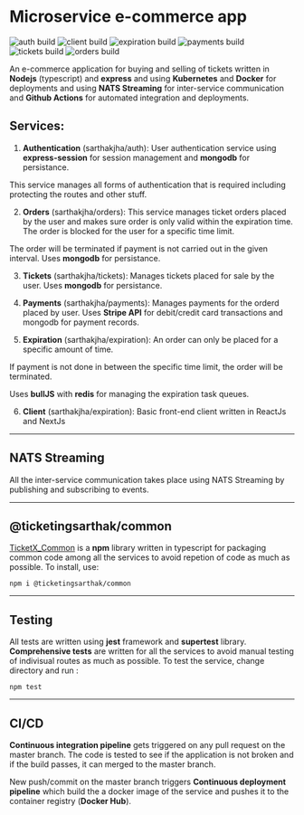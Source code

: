 # Microservice e-commerce app
![auth build](https://github.com/SarthakJha/TicketX/workflows/deploy-auth/badge.svg)
![client build](https://github.com/SarthakJha/TicketX/workflows/deploy-client/badge.svg)
![expiration build](https://github.com/SarthakJha/TicketX/workflows/deploy-expiration/badge.svg)
![payments build](https://github.com/SarthakJha/TicketX/workflows/deploy-payments/badge.svg)
![tickets build](https://github.com/SarthakJha/TicketX/workflows/deploy-tickets/badge.svg)
![orders build](https://github.com/SarthakJha/TicketX/workflows/deploy-orders/badge.svg)



An e-commerce application for buying and selling of tickets written in **Nodejs** (typescript) and **express** and using **Kubernetes** and **Docker** for deployments and using **NATS Streaming** for inter-service communication and **Github Actions** for automated integration and deployments. 

## Services:

1. **Authentication** (sarthakjha/auth): User authentication service using **express-session** for session management and **mongodb** for persistance.

This service manages all forms of authentication that is required including protecting the routes and other stuff.

2. **Orders** (sarthakjha/orders):
This service manages ticket orders placed by the user and makes sure order is only valid within the expiration time. The order is blocked for the user for a specific time limit. 

The order will be terminated if payment is not carried out in the given interval. Uses **mongodb** for persistance.

3. **Tickets** (sarthakjha/tickets):
Manages tickets placed for sale by the user. Uses **mongodb** for persistance.

4. **Payments** (sarthakjha/payments):
Manages payments for the orderd placed by user. Uses **Stripe API** for debit/credit card transactions and mongodb for payment records.

5. **Expiration** (sarthakjha/expiration):
An order can only be placed for a specific amount of time. 

If payment is not done in between the specific time limit, the order will be terminated.

Uses **bullJS** with **redis** for managing the expiration task queues.

6. **Client** (sarthakjha/expiration):
Basic front-end client written in ReactJs and NextJs
****

## NATS Streaming
All the inter-service communication takes place using NATS Streaming by publishing and subscribing to events.

****
## @ticketingsarthak/common 

[TicketX_Common](https://github.com/SarthakJha/TicketX_common) is a
**npm** library written in typescript for packaging common code among all the services to avoid repetion of code as much as possible. To install, use:

`npm i @ticketingsarthak/common`

****
## Testing
All tests are written using **jest** framework and **supertest** library. **Comprehensive tests** are written for all the services to avoid manual testing of indivisual routes as much as possible. To test the service, change directory and run :

`npm test`
****

## CI/CD
**Continuous integration pipeline** gets triggered on any pull request on the master branch. The code is tested to see if the application is not broken and if the build passes, it can merged to the master branch.

New push/commit on the master branch triggers **Continuous deployment pipeline** which build the a docker image of the service and pushes it to the container registry (**Docker Hub**).



